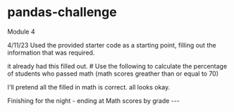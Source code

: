 # pandas-challenge
Module 4 

4/11/23
Used the provided starter code as a starting point, filling out the information that was required. 

it already had this filled out. # Use the following to calculate the percentage of students who passed math (math scores greather than or equal to 70)

I'll pretend all the filled in math is correct. all looks okay. 

Finishing for the night - ending at Math scores by grade ---
